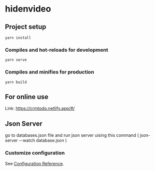 # hidenvideo

## Project setup
```
yarn install
```

### Compiles and hot-reloads for development
```
yarn serve
```

### Compiles and minifies for production
```
yarn build
```
## For online use

Link: https://crmtodo.netlify.app/#/

## Json Server


go to databases.json file and run json server uising this command ( json-server --watch database.json )

### Customize configuration
See [Configuration Reference](https://cli.vuejs.org/config/).
